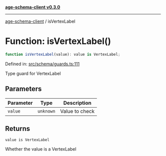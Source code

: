 [**age-schema-client v0.3.0**](../index.md)

***

[age-schema-client](../index.md) / isVertexLabel

# Function: isVertexLabel()

```ts
function isVertexLabel(value): value is VertexLabel;
```

Defined in: [src/schema/guards.ts:111](https://github.com/standardbeagle/ageSchemaClient/blob/main/src/schema/guards.ts#L111)

Type guard for VertexLabel

## Parameters

| Parameter | Type | Description |
| ------ | ------ | ------ |
| `value` | `unknown` | Value to check |

## Returns

`value is VertexLabel`

Whether the value is a VertexLabel

